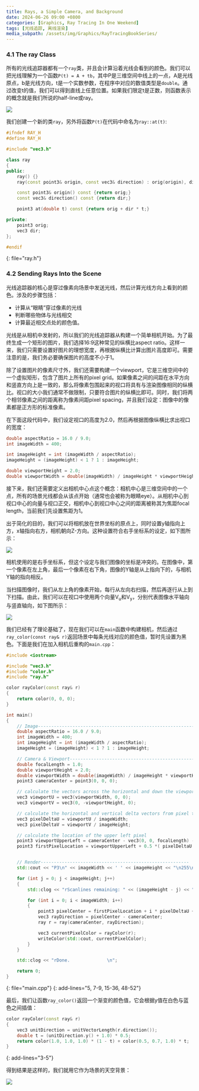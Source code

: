 ```yaml
---
title: Rays, a Simple Camera, and Background
date: 2024-06-26 09:00 +0800
categories: [Graphics, Ray Tracing In One Weekend]
tags: [光线追踪, 离线渲染]
media_subpath: /assets/img/Graphics/RayTracingBookSeries/
---
```


### 4.1 The ray Class

所有的光线追踪器都有一个`ray`类，并且会计算沿着光线会看到的颜色。我们可以把光线理解为一个函数`P(t) = A + tb`，其中P是三维空间中线上的一点，A是光线原点，b是光线方向，t是一个实数参数，在程序中对应的数值类型是`double`。通过改变t的值，我们可以得到直线上任意位置。如果我们限定t是正数，则函数表示的概念就是我们所说的half-line或ray。

![](fig-1.02-lerp.jpg)

我们创建一个新的类`ray`，另外将函数`P(t)`在代码中命名为`ray::at(t)`:

```c++
#ifndef RAY_H
#define RAY_H

#include "vec3.h"

class ray
{
public:
    ray() {}
    ray(const point3& origin, const vec3& direction) : orig(origin), dir(direction) {}

    const point3& origin() const {return orig;}
    const vec3& direction() const {return dir;}

    point3 at(double t) const {return orig + dir * t;}

private:
    point3 orig;
    vec3 dir;
};

#endif
```
{: file="ray.h"}


### 4.2 Sending Rays Into the Scene

光线追踪器的核心是穿过像素向场景中发送光线，然后计算光线方向上看到的颜色。涉及的步骤包括：

- 计算从“眼睛”穿过像素的光线
- 判断哪些物体与光线相交
- 计算最近相交点处的颜色值。

光线是从相机中发射的，所以我们的光线追踪器从构建一个简单相机开始。为了最终生成一个矩形的图片，我们选择16:9这种常见的纵横比aspect ratio。这样一来，我们只需要设置好图片的理想宽度，再根据纵横比计算出图片高度即可。需要注意的是，我们务必要确保图片的高度不小于1。

除了设置图片的像素尺寸外，我们还需要构建一个viewport，它是三维空间中的一个虚拟矩形，包含了图片上所有的pixel grid。如果像素之间的间距在水平方向和竖直方向上是一致的，那么将像素包围起来的视口将具有与渲染图像相同的纵横比。视口的大小我们通常不做限制，只要符合图片的纵横比即可。同时，我们将两个相邻像素之间的距离称为像素间距pixel spacing，并且我们设定：图像中的像素都是正方形的标准像素。

在下面这段代码中，我们设定视口的高度为2.0，然后再根据图像纵横比求出视口的宽度：

```c++
double aspectRatio = 16.0 / 9.0;
int imageWidth = 400;

int imageHeight = int (imageWidth / aspectRatio);
imageHeight = (imageHeight) < 1 ? 1 : imageHeight;

double viewportHeight = 2.0;
double viewportWidth = double(imageWidth) / imageHeight * viewportHeight;
```

接下来，我们还需要定义出相机中心点这个概念：相机中心是三维空间中的一个点，所有的场景光线都会从该点开始（通常也会被称为眼睛eye）。从相机中心到视口中心的向量与视口正交，相机中心到视口中心之间的距离被称其为焦距focal length，当前我们先设置焦距为1。

出于简化的目的，我们可以将相机放在世界坐标的原点上，同时设置y轴指向上方，x轴指向右方，相机朝向Z-方向。这种设置符合右手坐标系的设定，如下图所示：

![](fig-1.03-cam-geom.jpg)

相机使用的是右手坐标系，但这个设定与我们图像的坐标是冲突的。在图像中，第一个像素在左上角，最后一个像素在右下角，图像的Y轴是从上指向下的，与相机Y轴的指向相反。

当扫描图像时，我们从左上角的像素开始，每行从左向右扫描，然后再逐行从上到下扫描。由此，我们可以在视口中使用两个向量V<sub>u</sub>和V<sub>y</sub>，分别代表图像水平轴向与竖直轴向，如下图所示：

![](fig-1.04-pixel-grid.jpg)

我们已经有了理论基础了，现在我们可以在`main`函数中构建相机，然后通过`ray_color(const ray& r)`返回场景中每条光线对应的颜色值，暂时先设置为黑色。下面是我们在加入相机后重构的`main.cpp`：

```c++
#include <iostream>

#include "vec3.h"
#include "color.h"
#include "ray.h"

color rayColor(const ray& r)
{
	return color(0, 0, 0);
}

int main()
{
	// Image------------------------------------------------------------
	double aspectRatio = 16.0 / 9.0;
	int imageWidth = 400;
	int imageHeight = int (imageWidth / aspectRatio);
	imageHeight = (imageHeight) < 1 ? 1 : imageHeight;

	// Camera & Viewport------------------------------------------------
	double focalLength = 1.0;
	double viewportHeight = 2.0;
	double viewportWidth = double(imageWidth) / imageHeight * viewportHeight;
	point3 cameraCenter = point3(0, 0, 0);

	// calculate the vectors across the horizontal and down the viewport edges
	vec3 viewportU = vec3(viewportWidth, 0, 0);
	vec3 viewportV = vec3(0, -viewportHeight, 0);

	// calculate the horizontal and vertical delta vectors from pixel to pixel
	vec3 pixelDeltaU = viewportU / imageWidth;
	vec3 pixelDeltaV = viewportV / imageHeight;

	// calculate the location of the upper left pixel
	point3 viewportUpperLeft = cameraCenter - vec3(0, 0, focalLength) - viewportU / 2 - viewportV / 2;
	point3 firstPixelLocation = viewportUpperLeft + 0.5 *( pixelDeltaU + pixelDeltaV);


	// Render--------------------------------------------------------
	std::cout << "P3\n" << imageWidth << ' ' << imageHeight << "\n255\n";

	for (int j = 0; j < imageHeight; j++)
	{
		std::clog << "rScanlines remaining: " << (imageHeight - j) << "\n" << std::flush;

		for (int i = 0; i < imageWidth; i++)
		{
			point3 pixelCenter = firstPixelLocation + i * pixelDeltaU + j * pixelDeltaV;
			vec3 rayDirection = pixelCenter - cameraCenter;
			ray r = ray(cameraCenter, rayDirection);

			vec3 currentPixelColor = rayColor(r);
			writeColor(std::cout, currentPixelColor);
		}
	}

	std::clog << "rDone.              \n";

	return 0;
}
```
{: file="main.cpp"}
{: add-lines="5, 7-9,  15-36,  48-52"}

最后，我们让函数`ray_color()`返回一个渐变的颜色值，它会根据y值在白色与蓝色之间插值：

```c++
color rayColor(const ray& r)
{
	vec3 unitDirection = unitVectorLength(r.direction());
	double t = (unitDirection.y() + 1.0) * 0.5;
	return color(1.0, 1.0, 1.0) * (1 - t) + color(0.5, 0.7, 1.0) * t;
}
```
{: add-lines="3-5"}

得到结果是这样的，我们就用它作为场景的天空背景：

![](img-1.02-blue-to-white.png)